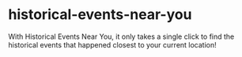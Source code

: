 # historical-events-near-you
With Historical Events Near You, it only takes a single click to find the historical events that happened closest to your current location!
